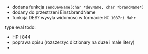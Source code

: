 - dodana funkcja `sendDevName(char *devName, char *brandName*)`
- dodany do przestrzeni Einst.brandName
- funkcja DES? wysyla widomosc w formacie: `MC 1087ri Mahr`





type eval todo:
- HP i 844
- poprawa opisu (rozszerzyc dictionary na duze i male litery)
- 